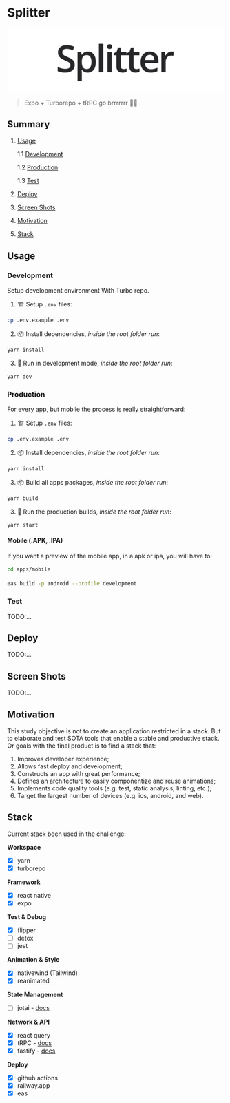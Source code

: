 # Splitter

![Splitter Logo](docs/images/logo.png)

> Expo + Turborepo + tRPC go brrrrrrr 🚀🔥

## Summary

1. [Usage](#usage)

   1.1 [Development](#development)

   1.2 [Production](#production)

   1.3 [Test](#test)

2. [Deploy](#deploy)

3. [Screen Shots](#screen-shots)

4. [Motivation](#motivation)

5. [Stack](#stack)

## Usage

### Development

Setup development environment With Turbo repo.

1. 🏗 Setup `.env` files:

```bash
cp .env.example .env
```

2. 📦 Install dependencies, _inside the root folder run_:

```bash
yarn install
```

3. 🚀 Run in development mode, _inside the root folder run_:

```bash
yarn dev
```

### Production

For every app, but mobile the process is really straightforward:

1. 🏗 Setup `.env` files:

```bash
cp .env.example .env
```

2. 📦 Install dependencies, _inside the root folder run_:

```bash
yarn install
```

3.  📦 Build all apps packages, _inside the root folder run_:

```bash
yarn build
```

3. 🚀 Run the production builds, _inside the root folder run_:

```bash
yarn start
```

#### Mobile (.APK, .IPA)

If you want a preview of the mobile app, in a apk or ipa, you will have to:

```bash
cd apps/mobile

eas build -p android --profile development
```

### Test

TODO:...

## Deploy

TODO:...

## Screen Shots

TODO:...

## Motivation

This study objective is not to create an application restricted in a stack. But to elaborate and test SOTA tools that enable a stable and productive stack.
Or goals with the final product is to find a stack that:

1. Improves developer experience;
2. Allows fast deploy and development;
3. Constructs an app with great performance;
4. Defines an architecture to easily componentize and reuse animations;
5. Implements code quality tools (e.g. test, static analysis, linting, etc.);
6. Target the largest number of devices (e.g. ios, android, and web).

## Stack

Current stack been used in the challenge:

**Workspace**

- [x] yarn
- [x] turborepo

**Framework**

- [x] react native
- [x] expo

**Test & Debug**

- [x] flipper
- [ ] detox
- [ ] jest

**Animation & Style**

- [x] nativewind (Tailwind)
- [x] reanimated

**State Management**

- [ ] jotai - [docs](https://jotai.org/)

**Network & API**

- [x] react query
- [x] tRPC - [docs](https://trpc.io/)
- [x] fastify - [docs](https://www.fastify.io/)

**Deploy**

- [x] github actions
- [x] railway.app
- [x] eas
